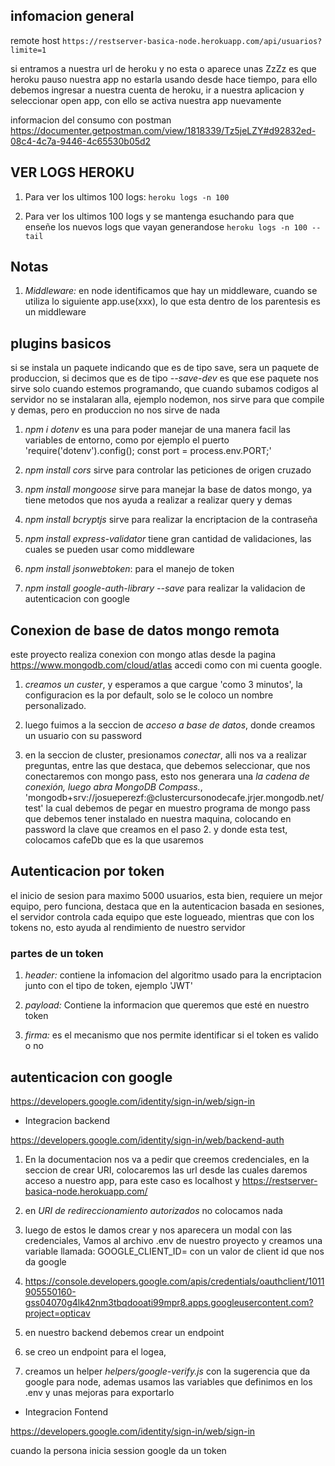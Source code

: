 ## infomacion general

remote host ``` https://restserver-basica-node.herokuapp.com/api/usuarios?limite=1 ```

si entramos a nuestra url de heroku y no esta o aparece unas ZzZz es que heroku pauso nuestra app no estarla usando desde hace tiempo, para ello debemos ingresar a nuestra cuenta de heroku, ir a nuestra aplicacion y seleccionar open app, con ello se activa nuestra app nuevamente

informacion del consumo con postman <https://documenter.getpostman.com/view/1818339/Tz5jeLZY#d92832ed-08c4-4c7a-9446-4c65530b05d2>

## VER LOGS HEROKU

1. Para ver los ultimos 100 logs: ``` heroku logs -n 100 ```

2. Para ver los ultimos 100 logs y se mantenga esuchando para que enseñe los nuevos logs que vayan generandose ``` heroku logs -n 100 --tail ```

## Notas

1. *Middleware:* en node identificamos que hay un middleware, cuando se utiliza lo siguiente app.use(xxx), lo que esta dentro de los parentesis es un middleware

## plugins basicos

si se instala un paquete indicando que es de tipo save, sera un paquete de produccion, si decimos que es de tipo *--save-dev* es que ese paquete nos sirve solo cuando estemos programando, que cuando subamos codigos al servidor no se instalaran alla, ejemplo nodemon, nos sirve para que compile y demas, pero en produccion no nos sirve de nada

1. *npm i dotenv* es una para poder manejar de una manera facil las variables de entorno, como por ejemplo el puerto 'require('dotenv').config(); const port = process.env.PORT;'

2. *npm install cors* sirve para controlar las peticiones de origen cruzado

3. *npm install mongoose* sirve para manejar la base de datos mongo, ya tiene metodos que nos ayuda a realizar a realizar query y demas 

4. *npm install bcryptjs* sirve para realizar la encriptacion de la contraseña

5. *npm install express-validator* tiene gran cantidad de validaciones, las cuales se pueden usar como middleware

6. *npm install jsonwebtoken*: para el manejo de token

7. *npm install google-auth-library --save* para realizar la validacion de autenticacion con google

## Conexion de base de datos mongo remota

este proyecto realiza conexion con mongo atlas desde la pagina <https://www.mongodb.com/cloud/atlas> accedi como con mi cuenta google.

 1. *creamos un custer*, y esperamos a que cargue 'como 3 minutos', la configuracion es la por default, solo se le coloco un nombre personalizado.

 2. luego fuimos a la seccion de *acceso a base de datos*, donde creamos un usuario con su password

 3. en la seccion de cluster, presionamos *conectar*, alli nos va a realizar preguntas, entre las que destaca, que debemos seleccionar, que nos conectaremos con mongo pass, esto nos generara una *la cadena de conexión, luego abra MongoDB Compass.*, 'mongodb+srv://josueperezf:<password>@clustercursonodecafe.jrjer.mongodb.net/test' la cual debemos de pegar en muestro programa de mongo pass que debemos tener instalado en nuestra maquina, colocando  en password la clave que creamos en el paso 2. y donde esta test, colocamos cafeDb que es la que usaremos

 ## Autenticacion por token

el inicio de sesion para maximo 5000 usuarios, esta bien, requiere un mejor equipo, pero funciona, destaca que en la autenticacion basada en sesiones, el servidor controla cada equipo que este logueado, mientras que con los tokens no, esto ayuda al rendimiento de nuestro servidor

### partes de un token

1. *header:* contiene la infomacion del algoritmo usado para la encriptacion junto con el tipo de token, ejemplo 'JWT'

1. *payload:* Contiene la informacion que queremos que esté en nuestro token

3. *firma:* es el mecanismo que nos permite identificar si el token es valido o no


## autenticacion con google

<https://developers.google.com/identity/sign-in/web/sign-in>

- Integracion backend

<https://developers.google.com/identity/sign-in/web/backend-auth>

1. En la documentacion nos va a pedir que creemos credenciales, en la seccion de crear URI, colocaremos las url desde las cuales daremos acceso a nuestro app, para este caso es localhost y https://restserver-basica-node.herokuapp.com/

2. en *URI de redireccionamiento autorizados* no colocamos nada

3. luego de estos le damos crear y nos aparecera un modal con las credenciales, Vamos al archivo .env de nuestro proyecto y creamos una variable llamada: GOOGLE_CLIENT_ID= con un valor de client id que nos da google

4. <https://console.developers.google.com/apis/credentials/oauthclient/1011905550160-gss04070g4lk42nm3tbqdooati99mpr8.apps.googleusercontent.com?project=opticav>

5. en nuestro backend debemos crear un endpoint

6. se creo un endpoint para el logea, 

6. creamos un helper *helpers/google-verify.js* con la sugerencia que da google para node, ademas usamos las variables que definimos en los .env y unas mejoras para exportarlo

- Integracion Fontend

<https://developers.google.com/identity/sign-in/web/sign-in>

 cuando la persona inicia session google da un token
